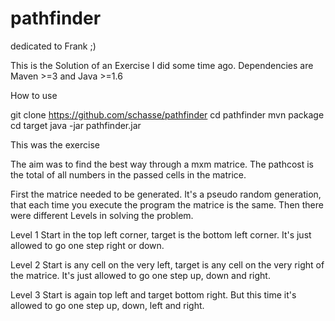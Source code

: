 pathfinder
==========

dedicated to Frank ;)

This is the Solution of an Exercise I did some time ago. Dependencies are Maven >=3 and Java >=1.6

How to use

git clone https://github.com/schasse/pathfinder
cd pathfinder
mvn package
cd target
java -jar pathfinder.jar


This was the exercise

The aim was to find the best way through a mxm matrice. The pathcost is the total of all numbers in the passed cells in the matrice.

First the matrice needed to be generated. It's a pseudo random generation, that each time you execute the program the matrice is the same. Then there were different Levels in solving the problem.

Level 1
Start in the top left corner, target is the bottom left corner. It's just allowed to go one step right or down.

Level 2
Start  is any cell on the very left, target is any cell on the very right of the matrice. It's just allowed to go one step up, down and right.

Level 3
Start is again top left and target bottom right. But this time it's allowed to go one step up, down, left and right. 
